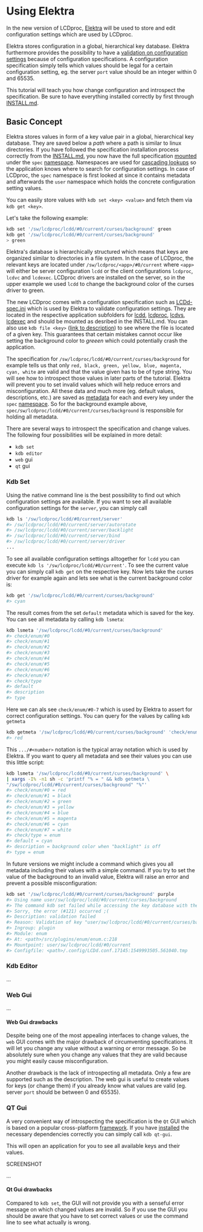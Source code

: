 # Using Elektra

In the new version of LCDproc, [Elektra](https://www.libelektra.org/home) 
will be used to store and edit configuration settings which are used by LCDproc.

Elektra stores configuration in a global, hierarchical key database. 
Elektra furthermore provides the possibility to have a 
[validation on configuration settings](https://www.libelektra.org/tutorials/validate-configuration)
because of configuration specifications. A configuration specification 
simply tells which values should be legal for a certain configuration setting,
eg. the server `port` value should be an integer within 0 and 65535.

This tutorial will teach you how change configuration and introspect the specification. 
Be sure to have everything installed correctly by first 
 through [INSTALL.md](INSTALL.md).

## Basic Concept

Elektra stores values in form of a key value pair in a global, 
hierarchical key database. They are saved below a *path* where a path
is similar to linux directories. If you have followed the specification installation process correctly
from the [INSTALL.md](INSTALL.md), you now have the full specification 
[mounted](https://www.libelektra.org/tutorials/mount-configuration-files)
under the `spec` [namespace](https://www.libelektra.org/tutorials/namespaces).
Namespaces are used for [cascading lookups](https://www.libelektra.org/tutorials/cascading)
so the application knows where to search for configuration settings. In case of LCDproc,
the `spec` namespace is first looked at since it contains metadata and afterwards the `user`
namespace which holds the concrete configuration setting values.

You can easily store values with 
`kdb set <key> <value>` and fetch them via `kdb get <key>`.

Let's take the following example:
```sh
kdb set '/sw/lcdproc/lcdd/#0/current/curses/background' green
kdb get '/sw/lcdproc/lcdd/#0/current/curses/background'
> green
```

Elektra's database is hierarchically structured which means that keys are organized 
similar to directories in a file system. In the case
of LCDproc, the relevant keys are located under `/sw/lcdproc/<app>/#0/current`
where `<app>` will either be server configuration `lcdd` or the client configurations
`lcdproc`, `lcdvc` and `lcdexec`. LCDproc drivers are installed on the server, 
so in the upper example we used `lcdd` to change the background 
color of the curses driver to green.
 
The new LCDproc comes with a configuration specification such as [LCDd-spec.ini](server/specification/LCDd-spec.ini)
which is used by Elektra to validate configuration settings. They are located in the respective application subfolders
for [lcdd](server\specification\LCDd-spec.ini), [lcdproc](clients\lcdproc\specification\lcdproc-spec.ini),
[lcdvs](clients\lcdvc\specification\lcdvc-spec.ini), [lcdexec](clients\lcdexec\specification\lcdexec-spec.ini) and
should be mounted as desribed in the INSTALL.md. You can also use `kdb file <key>` ([link to description](https://www.libelektra.org/manpages/kdb-file))
to see where the file is located of a given key.
This guarantees that certain mistakes cannot occur like setting the background color to *greeen* which could
potentially crash the application. 
 
The specification for `/sw/lcdproc/lcdd/#0/current/curses/background` for example
tells us that only `red, black, green, yellow, blue, magenta, cyan, white` are valid and that the value given 
has to be of type string. You will see how to introspect those values in later parts of the tutorial.
Elektra will prevent you to set invalid values which will help reduce errors and misconfiguration.
All these data and much more (eg. default values, descriptions, etc.) are saved as 
[metadata](https://www.libelektra.org/devdocu/metadata)
for each and every key under the `spec` [namespace](https://www.libelektra.org/tutorials/namespaces).
So for the background example above, `spec/sw/lcdproc/lcdd/#0/current/curses/background`
is responsible for holding all metadata.

There are several ways to introspect the specification and change values.
The following four possibilities will be explained in more detail:

* `kdb set`
* `kdb editor`
* `web` gui
* `qt` gui
 
### Kdb Set
 
Using the native command line is the best possibility to find out which configuration settings are available.
If you want to see all available configuration settings for the `server`, you can simply call
```sh
kdb ls '/sw/lcdproc/lcdd/#0/current/server'
#> /sw/lcdproc/lcdd/#0/current/server/autorotate
#> /sw/lcdproc/lcdd/#0/current/server/backlight
#> /sw/lcdproc/lcdd/#0/current/server/bind
#> /sw/lcdproc/lcdd/#0/current/server/driver
...
```
To see all available configuration settings alltogether for `lcdd` you can execute 
`kdb ls '/sw/lcdproc/lcdd/#0/current'`.
To see the current value you can simply call `kdb get` on the respective key.
Now lets take the curses driver for example again and lets see what is the 
current background color is:
```sh
kdb get '/sw/lcdproc/lcdd/#0/current/curses/background'
#> cyan
```
The result comes from the set `default` metadata which is saved for the key. 
You can see all metadata by calling `kdb lsmeta`:
```sh
kdb lsmeta '/sw/lcdproc/lcdd/#0/current/curses/background'
#> check/enum/#0
#> check/enum/#1
#> check/enum/#2
#> check/enum/#3
#> check/enum/#4
#> check/enum/#5
#> check/enum/#6
#> check/enum/#7
#> check/type
#> default
#> description
#> type
```
Here we can als see `check/enum/#0-7` which is used by Elektra to assert
for correct configuration settings. You can query for the values by calling
`kdb getmeta`
```sh
kdb getmeta '/sw/lcdproc/lcdd/#0/current/curses/background' 'check/enum/#0'
#> red
```
This `.../#<number>` notation is the typical array notation which is used by Elektra.
If you want to query all metadata and see their values you can use this little script:
```sh
kdb lsmeta '/sw/lcdproc/lcdd/#0/current/curses/background' \
| xargs -I% -n1 sh -c 'printf "% = " && kdb getmeta \
"/sw/lcdproc/lcdd/#0/current/curses/background" "%"'
#> check/enum/#0 = red
#> check/enum/#1 = black
#> check/enum/#2 = green
#> check/enum/#3 = yellow
#> check/enum/#4 = blue
#> check/enum/#5 = magenta
#> check/enum/#6 = cyan
#> check/enum/#7 = white
#> check/type = enum
#> default = cyan
#> description = background color when "backlight" is off
#> type = enum
```
In future versions we might include a command which gives you all metadata 
including their values with a simple command.
If you try to set the value of the background to an invalid value, Elektra
will raise an error and prevent a possible misconfiguration:
```sh
kdb set '/sw/lcdproc/lcdd/#0/current/curses/background' purple
#> Using name user/sw/lcdproc/lcdd/#0/current/curses/background
#> The command kdb set failed while accessing the key database with the info:
#> Sorry, the error (#121) occurred ;(
#> Description: validation failed
#> Reason: Validation of key "user/sw/lcdproc/lcdd/#0/current/curses/background" with string "purple" failed.
#> Ingroup: plugin
#> Module: enum
#> At: <path>/src/plugins/enum/enum.c:218
#> Mountpoint: user/sw/lcdproc/lcdd/#0/current
#> Configfile: <path>/.config/LCDd.conf.17145:1549993505.561040.tmp
```

### Kdb Editor

...

### Web Gui

...

#### Web Gui drawbacks

Despite being one of the most appealing interfaces to change values,
the `web` GUI comes with the major drawback of circumventing specifications.
It will let you change any value without a warning or error message. So be 
absolutely sure when you change any values that they are valid because
you might easily cause misconfiguration.

Another drawback is the lack of introspecting all metadata. Only a few are supported
such as the description. The web gui is useful to create values for keys (or change them)
if you already know what values are valid (eg. server `port` should be between 0 and 65535).

### QT Gui

A very convenient way of introspecting the specification is the `Qt` GUI which
is based on a popular cross-platform [framework](https://www.qt.io/). If you have
[installed](https://www.libelektra.org/tools/qt-gui) the necessary dependencies correctly
you can simply call `kdb qt-gui`.

This will open an application for you to see all available keys and their values.

SCREENSHOT

...

#### Qt Gui drawbacks

Compared to `kdb set`, the GUI will not provide you with a senseful error message on which
changed values are invalid. So if you use the GUI you should be aware that you have to set
correct values or use the command line to see what actually is wrong.

